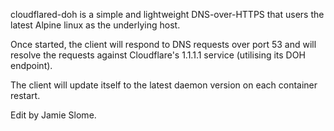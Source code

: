 cloudflared-doh is a simple and lightweight DNS-over-HTTPS that users the latest Alpine linux as the underlying host.

Once started, the client will respond to DNS requests over port 53 and will resolve the requests against Cloudflare's 1.1.1.1 service (utilising its DOH endpoint).

The client will update itself to the latest daemon version on each container restart.

Edit by Jamie Slome.

